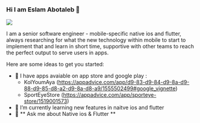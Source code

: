 ### Hi I am Eslam Abotaleb 👋


[<img src="https://img.shields.io/badge/linkedin-%230077B5.svg?&style=for-the-badge&logo=linkedin&logoColor=white">](https://www.linkedin.com/in/eslam-abotaleb-507a36b9/)

I am a senior software engineer - mobile-specific native ios and flutter, always researching for what the new technology within mobile
to start to implement that and learn in short time, supportive with other teams to reach the perfect output to serve users in apps.

<!-- **Vivekagent47/Vivekagent47** is a ✨ _special_ ✨ repository because its `README.md` (this file) appears on your GitHub profile. -->

Here are some ideas to get you started:

- 🔭 I have apps avaiable on app store and google play :
   - KolYoumAya (https://appadvice.com/app/d9-83-d9-84-d9-8a-d9-88-d9-85-d8-a2-d9-8a-d8-a9/1555502499#google_vignette)
   - SportEyeStore (https://appadvice.com/app/sporteye-store/1519001573)
- 🌱 I’m currently learning new features in naitve ios and flutter 
- 💬 ** Ask me about Native ios & Flutter  **
